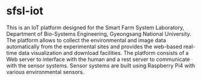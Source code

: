 # sfsl-iot
This is an IoT platform designed for the Smart Farm System Laboratory, Department of Bio-Systems Engineering, Gyeongsang National University. 
The platform allows to collect the environmental and image data automatically from the experimental sites and provides the web-based real-time data visualization and download facilities.
The platform consists of a Web server to interface with the human and a rest server to communicate with the sensor systems.
Sensor systems are built using Raspberry Pi4 with various environmental sensors.



